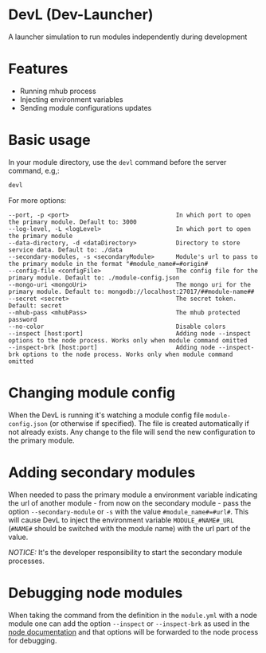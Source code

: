 # DevL (Dev-Launcher)
A launcher simulation to run modules independently during development

# Features

- Running mhub process
- Injecting environment variables
- Sending module configurations updates

# Basic usage

In your module directory, use the `devl` command before the server command, e.g,:
```sh
devl
```

For more options:
```
--port, -p <port>                              In which port to open the primary module. Default to: 3000
--log-level, -L <logLevel>                     In which port to open the primary module
--data-directory, -d <dataDirectory>           Directory to store service data. Default to: ./data
--secondary-modules, -s <secondaryModule>      Module's url to pass to the primary module in the format "#module_name#=#origin#
--config-file <configFile>                     The config file for the primary module. Default to: ./module-config.json
--mongo-uri <mongoUri>                         The mongo uri for the primary module. Default to: mongodb://localhost:27017/##module-name##
--secret <secret>                              The secret token. Default: secret
--mhub-pass <mhubPass>                         The mhub protected password
--no-color                                     Disable colors
--inspect [host:port]                          Adding node --inspect options to the node process. Works only when module command omitted
--inspect-brk [host:port]                      Adding node --inspect-brk options to the node process. Works only when module command omitted
```

# Changing module config
When the DevL is running it's watching a module config file `module-config.json`
(or otherwise if specified). The file is created automatically if not already
exists. Any change to the file will send the new configuration to the primary
module.

# Adding secondary modules
When needed to pass the primary module a environment variable indicating the url
of another module - from now on the secondary module - pass the option
`--secondary-module` or `-s` with the value `#module_name#=#url#`. This will 
cause DevL to inject the environment variable `MODULE_#NAME#_URL` (`#NAME#`
should be switched with the module name) with the url part of the value.

*NOTICE:* It's the developer responsibility to start the secondary module
processes.

# Debugging node modules
When taking the command from the definition in the `module.yml` with a node module
one can add the option `--inspect` or `--inspect-brk` as used in the [node
documentation](https://nodejs.org/en/docs/guides/debugging-getting-started/) and
that options will be forwarded to the node process for debugging.